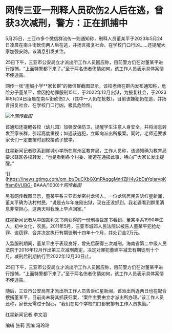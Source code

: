 # 网传三亚一刑释人员砍伤2人后在逃，曾获3次减刑，警方：正在抓捕中

5月25日，三亚市多个微信群流传一则通知称，刑释人员董某平于2023年5月24日凌晨在南斗街砍伤两人后在逃，并扬言报复社会、在学校门口行凶……还提醒大家加强安防。该消息引发关注。

25日下午，三亚市公安局立才派出所工作人员回应称，目前警方仍在对董某平进行搜捕，“上面特警都下来了。”至于两名伤者伤情如何，该工作人员表示具体案情不便透露。

网传一张“崖城小学**家长群”的微信群截图显示，该校老师在群内发布通知称，危险分子董某平，曾因抢劫罪服刑15年，于2022年12月出狱，为报复社会，于2023年5月24日凌晨在南斗街砍伤2人（其中一人仍在抢救）。目前该嫌犯仍在逃，并扬言报复社会、在学校门口行凶，极具危险性。

![](https://inews.gtimg.com/om_bt/OM2QZlck4iEBQAU9UyV2agjwlCrHPg_Cdkq-e6GVBFGbAAA/1000)_↑网传截图_

该通知还提醒各校（幼儿园）加强安保防卫，提醒学生注意人身安全，并将消息转发至家长群，引起高度重视；如遇该逃犯，立即向派出所报案。同时，老师还要求家长们一定要按时到校接孩子放学。

红星新闻记者联系到崖城小学所在崖州区教育局，工作人员称，该通知确为教育局要求辖区各校转发，“也是看到各个村委、街道在通报此事，特向广大家长发出提醒。”

![](https://inews.gtimg.com/om_bt/OuCXbGXmPAqggMn4ZjH4y2bDaYqIarvpKffem6VUBG-
BAAA/1000)_↑网传截图_

另有网传截图显示，董某平系三亚市龙密村龙塔人。一位龙塔居民告诉红星新闻，董某平确为该村村民，“说是去年年底刚出狱，现在还没抓到。我老婆看到群里消息非常担心，这两天叫我晚上早点回家。”

红星新闻记者从中国裁判文书网获得的一份刑事裁定书看到，董某平系1990年生人，初中文化，农民。2011年5月，三亚市城郊人民法院以被告人董某平犯抢劫罪、盗窃罪，合并决定执行有期徒刑十四年十个月，并处罚金2万元。

入监服刑期间，董某平由于表现良好，曾先后获得三次减刑。海南省第二中级人民法院于2016年12月作出第三次减刑裁定，决定对罪犯董建平减去有期徒刑十个月。减刑后刑期执行至2022年12月30日止。

25日下午，三亚市公安局立才派出所工作人员回应称，目前警方仍在对董某平进行搜捕，“上面特警都下来了。”至于两名伤者伤情如何，该工作人员表示具体案情不便透露。

随后，三亚市公安局育才派出所工作人员告诉红星新闻，该派出所近两日也在配合搜捕董某平，目前尚未将其抓获归案，“案件主要由立才派出所办理。”该工作人员还称，家长无需过于担心，“我们在每个学校门口都安排有工作人员执勤。”

红星新闻记者 李文滔

编辑 张莉 责编 冯玲玲

